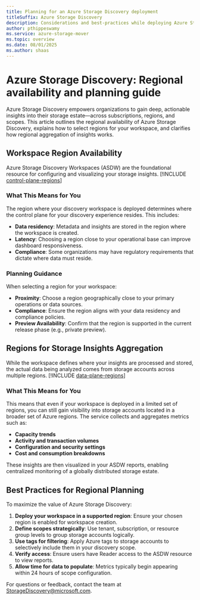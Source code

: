 ```yaml
---
title: Planning for an Azure Storage Discovery deployment
titleSuffix: Azure Storage Discovery
description: Considerations and best-practices while deploying Azure Storage Discovery service
author: pthippeswamy
ms.service: azure-storage-mover
ms.topic: overview
ms.date: 08/01/2025
ms.author: shaas
---
```


# Azure Storage Discovery: Regional availability and planning guide

Azure Storage Discovery empowers organizations to gain deep, actionable insights into their storage estate—across subscriptions, regions, and scopes. This article outlines the regional availability of Azure Storage Discovery, explains how to select regions for your workspace, and clarifies how regional aggregation of insights works.

## Workspace Region Availability

Azure Storage Discovery Workspaces (ASDW) are the foundational resource for configuring and visualizing your storage insights.
[!INCLUDE [control-plane-regions](includes/control-plane-regions.md)]

### What This Means for You

The region where your discovery workspace is deployed determines where the control plane for your discovery experience resides. This includes:

- **Data residency**: Metadata and insights are stored in the region where the workspace is created.
- **Latency**: Choosing a region close to your operational base can improve dashboard responsiveness.
- **Compliance**: Some organizations may have regulatory requirements that dictate where data must reside.

### Planning Guidance

When selecting a region for your workspace:

- **Proximity**: Choose a region geographically close to your primary operations or data sources.
- **Compliance**: Ensure the region aligns with your data residency and compliance policies.
- **Preview Availability**: Confirm that the region is supported in the current release phase (e.g., private preview).

## Regions for Storage Insights Aggregation

While the workspace defines where your insights are processed and stored, the actual data being analyzed comes from storage accounts across multiple regions.
[!INCLUDE [data-plane-regions](includes/data-plane-regions.md)]

### What This Means for You

This means that even if your workspace is deployed in a limited set of regions, you can still gain visibility into storage accounts located in a broader set of Azure regions. The service collects and aggregates metrics such as:

- **Capacity trends**
- **Activity and transaction volumes**
- **Configuration and security settings**
- **Cost and consumption breakdowns**

These insights are then visualized in your ASDW reports, enabling centralized monitoring of a globally distributed storage estate.

## Best Practices for Regional Planning

To maximize the value of Azure Storage Discovery:

1. **Deploy your workspace in a supported region**: Ensure your chosen region is enabled for workspace creation.
2. **Define scopes strategically**: Use tenant, subscription, or resource group levels to group storage accounts logically.
3. **Use tags for filtering**: Apply Azure tags to storage accounts to selectively include them in your discovery scope.
4. **Verify access**: Ensure users have Reader access to the ASDW resource to view reports.
5. **Allow time for data to populate**: Metrics typically begin appearing within 24 hours of scope configuration.

For questions or feedback, contact the team at [StorageDiscovery@microsoft.com](mailto:StorageDiscovery@microsoft.com).